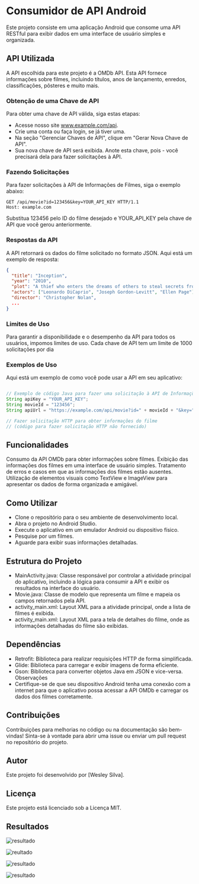 # Consumidor de API Android

Este projeto consiste em uma aplicação Android que consome uma API RESTful para exibir dados em uma interface de usuário simples e organizada.

## API Utilizada

A API escolhida para este projeto é a OMDb API. Esta API fornece informações sobre filmes, incluindo títulos, anos de lançamento, enredos, classificações, pôsteres e muito mais.

### Obtenção de uma Chave de API

Para obter uma chave de API válida, siga estas etapas:

- Acesse nosso site www.example.com/api.
- Crie uma conta ou faça login, se já tiver uma.
- Na seção "Gerenciar Chaves de API", clique em "Gerar Nova Chave de API".
- Sua nova chave de API será exibida. Anote esta chave, pois - você precisará dela para fazer solicitações à API.

### Fazendo Solicitações 

Para fazer solicitações à API de Informações de Filmes, siga o exemplo abaixo:

```http
GET /api/movie?id=123456&key=YOUR_API_KEY HTTP/1.1
Host: example.com
```

Substitua 123456 pelo ID do filme desejado e YOUR_API_KEY pela chave de API que você gerou anteriormente.

### Respostas da API

A API retornará os dados do filme solicitado no formato JSON. Aqui está um exemplo de resposta:
```json
{
  "title": "Inception",
  "year": "2010",
  "plot": "A thief who enters the dreams of others to steal secrets from their subconscious.",
  "actors": ["Leonardo DiCaprio", "Joseph Gordon-Levitt", "Ellen Page"],
  "director": "Christopher Nolan",
  ...
}
```

###  Limites de Uso

Para garantir a disponibilidade e o desempenho da API para todos os usuários, impomos limites de uso. Cada chave de API tem um limite de 1000 solicitações por dia

### Exemplos de Uso

Aqui está um exemplo de como você pode usar a API em seu aplicativo:

```java

// Exemplo de código Java para fazer uma solicitação à API de Informações de Filmes
String apiKey = "YOUR_API_KEY";
String movieId = "123456";
String apiUrl = "https://example.com/api/movie?id=" + movieId + "&key=" + apiKey;

// Fazer solicitação HTTP para obter informações do filme
// (código para fazer solicitação HTTP não fornecido)
```

## Funcionalidades

Consumo da API OMDb para obter informações sobre filmes.
Exibição das informações dos filmes em uma interface de usuário simples.
Tratamento de erros e casos em que as informações dos filmes estão ausentes.
Utilização de elementos visuais como TextView e ImageView para apresentar os dados de forma organizada e amigável.

## Como Utilizar

- Clone o repositório para o seu ambiente de desenvolvimento local.
- Abra o projeto no Android Studio.
- Execute o aplicativo em um emulador Android ou dispositivo físico.
- Pesquise por um  filmes.
- Aguarde para exibir suas informações detalhadas.

## Estrutura do Projeto

 - MainActivity.java: Classe responsável por controlar a atividade principal do aplicativo, incluindo a lógica para consumir a API e exibir os resultados na interface do usuário.
 - Movie.java: Classe de modelo que representa um filme e mapeia os campos retornados pela API.
 - activity_main.xml: Layout XML para a atividade principal, onde a lista de filmes é exibida.
 - activity_main.xml: Layout XML para a tela de detalhes do filme, onde as informações detalhadas do filme são exibidas.

## Dependências

- Retrofit: Biblioteca para realizar requisições HTTP de forma simplificada.
- Glide: Biblioteca para carregar e exibir imagens de forma eficiente.
- Gson: Biblioteca para converter objetos Java em JSON e vice-versa.
Observações
- Certifique-se de que seu dispositivo Android tenha uma conexão com a internet para que o aplicativo possa acessar a API OMDb e carregar os dados dos filmes corretamente.

## Contribuições

Contribuições para melhorias no código ou na documentação são bem-vindas! Sinta-se à vontade para abrir uma issue ou enviar um pull request no repositório do projeto.

## Autor

Este projeto foi desenvolvido por [Wesley Silva].

## Licença

Este projeto está licenciado sob a Licença MIT.

## Resultados 

![resultado](/images/WhatsApp%20Image%202024-03-28%20at%2015.13.54%20(1).jpeg)

![reultado](/images/WhatsApp%20Image%202024-03-28%20at%2015.13.54%20(2).jpeg)

![resultado](/images/WhatsApp%20Image%202024-03-28%20at%2015.13.54.jpeg)

![resultado](/images/WhatsApp%20Image%202024-03-28%20at%2015.13.55.jpeg)


